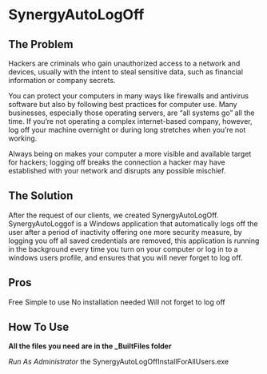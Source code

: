 # SynergyAutoLogOff


## **The Problem**

Hackers are criminals who gain unauthorized access to a network and devices, usually with the intent to steal sensitive data, such as financial information or company secrets.

You can protect your computers in many ways like firewalls and antivirus software but also by following best practices for computer use.
Many businesses, especially those operating servers, are “all systems go” all the time.
If you’re not operating a complex internet-based company, however, log off your machine overnight or during long stretches when you’re not working.

Always being on makes your computer a more visible and available target for hackers; logging off breaks the connection a hacker may have established with your network and disrupts any possible mischief.


## **The Solution**

After the request of our clients, we created SynergyAutoLogOff.
SynergyAutoLoggof is a Windows application that automatically logs off the user after a period of inactivity offering one more security measure, by logging you off all saved credentials are removed, this application is running in the background every time you turn on your computer or log in to a windows users profile, and ensures that you will never forget to log off. 


## **Pros**

Free
Simple to use
No installation needed
Will not forget to log off


## **How To Use**

**All the files you need are in the _BuiltFiles folder**


*Run As Administrator* the SynergyAutoLogOffInstallForAllUsers.exe

